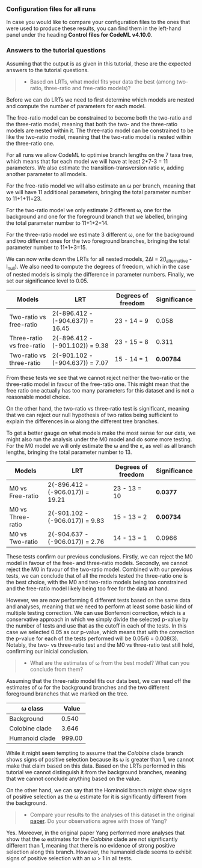 ### Configuration files for all runs

In case you would like to compare your configuration files to the ones that were used to produce these results, you can find them in the left-hand panel under the heading **Control files for CodeML v4.10.0**.

### Answers to the tutorial questions

Assuming that the output is as given in this tutorial, these are the expected answers to the tutorial questions.

> - Based on LRTs, what model fits your data the best (among two-ratio, three-ratio and free-ratio models)? 

Before we can do LRTs we need to first determine which models are nested and compute the number of parameters for each model.

The free-ratio model can be constrained to become both the two-ratio and the three-ratio model, meaning that both the two- and the three-ratio models are nested within it. The three-ratio model can be constrained to be like the two-ratio model, meaning that the two-ratio model is nested within the three-ratio one.

For all runs we allow CodeML to optimise branch lengths on the 7 taxa tree, which means that for each model we will have at least 2*7-3 = 11 parameters. We also estimate the transition-transversion ratio κ, adding another parameter to all models.

For the free-ratio model we will also estimate an ω per branch, meaning that we will have 11 additional parameters, bringing the total parameter number to 11+1+11=23.

For the two-ratio model we only estimate 2 different ω, one for the background and one for the foreground branch that we labelled, bringing the total parameter number to 11+1+2=14.

For the three-ratio model we estimate 3 different ω, one for the background and two different ones for the two foreground branches, bringing the total parameter number to 11+1+3=15.

We can now write down the LRTs for all nested models, 2Δl = 2(l<sub>alternative</sub> - l<sub>null</sub>). We also need to compute the degrees of freedom, which in the case of nested models is simply the difference in parameter numbers. Finally, we set our significance level to 0.05.

| Models                    | LRT                              | Degrees of freedom | Significance |
| ------------------------- | -------------------------------- | ------------------ | ------------ |
| Two-ratio vs free-ratio   | 2(-896.412 - (-904.637)) = 16.45 | 23 - 14 = 9        | 0.058        |
| Three-ratio vs free-ratio | 2(-896.412 - (-901.102)) = 9.38  | 23 - 15 = 8        | 0.311        |
| Two-ratio vs three-ratio  | 2(-901.102 - (-904.637)) = 7.07  | 15 - 14 = 1        | **0.00784**  |

From these tests we see that we cannot reject neither the two-ratio or the three-ratio model in favour of the free-ratio one. This might mean that the free ratio one actually has too many parameters for this dataset and is not a reasonable model choice.

On the other hand, the two-ratio vs three-ratio test is significant, meaning that we can reject our null hypothesis of two ratios being sufficient to explain the differences in ω along the different tree branches.

To get a better gauge on what models make the most sense for our data, we might also run the analysis under the M0 model and do some more testing. For the M0 model we will only estimate the ω and the κ, as well as all branch lengths, bringing the total parameter number to 13.

| Models            | LRT                              | Degrees of freedom | Significance |
| ----------------- | -------------------------------- | ------------------ | ------------ |
| M0 vs Free-ratio  | 2(-896.412 - (-906.017)) = 19.21 | 23 - 13 = 10       | **0.0377**   |
| M0 vs Three-ratio | 2(-901.102 - (-906.017)) = 9.83  | 15 - 13 = 2        | **0.00734**  |
| M0 vs Two-ratio   | 2(-904.637 - (-906.017)) = 2.76  | 14 - 13 = 1        | 0.0966       |

These tests confirm our previous conclusions. Firstly, we can reject the M0 model in favour of the free- and three-ratio models. Secondly, we cannot reject the M0 in favour of the two-ratio model. Combined with our previous tests, we can conclude that of all the models tested the three-ratio one is the best choice, with the M0 and two-ratio models being too constrained and the free-ratio model likely being too free for the data at hand.

However, we are now performing 6 different tests based on the same data and analyses, meaning that we need to perform at least some basic kind of multiple testing correction. We can use Bonferroni correction, which is a conservative approach in which we simply divide the selected p-value by the number of tests and use that as the cutoff in each of the tests. In this case we selected 0.05 as our p-value, which means that with the correction the p-value for each of the tests performed will be 0.05/6 = 0.008(3). Notably, the two- vs three-ratio test and the M0 vs three-ratio test still hold, confirming our inicial conclusion.

> - What are the estimates of ω from the best model? What can you conclude from them?

Assuming that the three-ratio model fits our data best, we can read off the estimates of ω for the background branches and the two different foreground branches that we marked on the tree.

| ω class        | Value  |
| -------------- | ------ |
| Background     | 0.540  |
| Colobine clade | 3.646  |
| Humanoid clade | 999.00 |

While it might seem tempting to assume that the *Colobine* clade branch shows signs of positive selection because its ω is greater than 1, we cannot make that claim based on this data. Based on the LRTs performed in this tutorial we cannot distinguish it from the background branches, meaning that we cannot conclude anything based on the value.

On the other hand, we can say that the Hominoid branch might show signs of positive selection as the ω estimate for it is significantly different from the background.

> - Compare your results to the analyses of this dataset in the original [paper](https://academic.oup.com/mbe/article/15/5/568/987857?login=false). Do your observations agree with those of Yang?

Yes. Moreover, in the original paper Yang performed more analyses that show that the ω estimates for the *Colobine* clade are not significantly different than 1, meaning that there is no evidence of strong positive selection along this branch. However, the humanoid clade seems to exhibit signs of positive selection with an ω > 1 in all tests.
